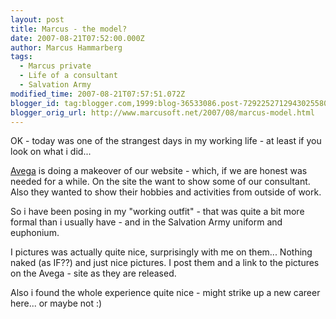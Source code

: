 ```yaml
---
layout: post
title: Marcus - the model?
date: 2007-08-21T07:52:00.000Z
author: Marcus Hammarberg
tags:
  - Marcus private
  - Life of a consultant
  - Salvation Army
modified_time: 2007-08-21T07:57:51.072Z
blogger_id: tag:blogger.com,1999:blog-36533086.post-7292252712943025580
blogger_orig_url: http://www.marcusoft.net/2007/08/marcus-model.html
---
```


<span id="SPELLING_ERROR_0" class="blsp-spelling-corrected">OK -
today was one of the strangest days in my working life - at least if you
look on what i did...

[Avega](http://www.avega.se/) is doing
a makeover of our website - which, if we are honest was needed for a
while. On the site the want to show some of our consultant. Also they
wanted to show their hobbies and activities from outside of
work.

So i have been posing in my "working outfit" - that was quite a bit more
formal than i usually have - and in the
Salvation Army uniform and euphonium.

I pictures was actually quite nice, surprisingly with me on them...
Nothing naked (as IF??) and just nice pictures. I post them and a link
to the pictures on the Avega - site as they are released.

Also i found the whole experience quite nice - might strike up a new
career here... or maybe not :)
